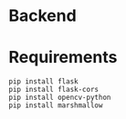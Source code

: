# Backend

# Requirements
```
pip install flask
pip install flask-cors
pip install opencv-python
pip install marshmallow
```



